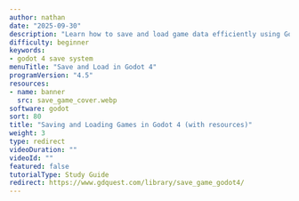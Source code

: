 ```yaml
---
author: nathan
date: "2025-09-30"
description: "Learn how to save and load game data efficiently using Godot 4's resource system. This guide covers creating custom save game resources, handling nested data, and understanding the improvements in Godot 4's resource saving workflow."
difficulty: beginner
keywords:
- godot 4 save system
menuTitle: "Save and Load in Godot 4"
programVersion: "4.5"
resources:
- name: banner
  src: save_game_cover.webp
software: godot
sort: 80
title: "Saving and Loading Games in Godot 4 (with resources)"
weight: 3
type: redirect
videoDuration: ""
videoId: ""
featured: false
tutorialType: Study Guide
redirect: https://www.gdquest.com/library/save_game_godot4/
---
```

